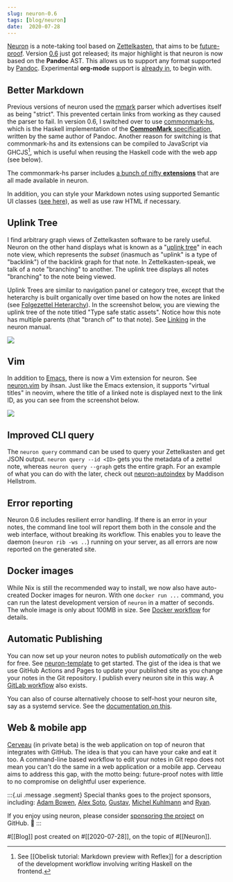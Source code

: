 ```yaml
---
slug: neuron-0.6
tags: [blog/neuron]
date:  2020-07-28
---
```


[Neuron](https://github.com/srid/neuron) is a note-taking tool based on [Zettelkasten](https://neuron.zettel.page/2011401.html), that aims to be [future-proof](https://neuron.zettel.page/6f0f0bcc.html). Version [0.6](https://github.com/srid/neuron/releases/tag/0.6.0.0) just got released; its major highlight is that neuron is now based on the **Pandoc** AST. This allows us to support any format supported by [Pandoc](https://pandoc.org/). Experimental **org-mode** support is [already in](https://github.com/srid/neuron/issues/313), to begin with.

## Better Markdown

Previous versions of neuron used the [mmark](https://hackage.haskell.org/package/mmark) parser which advertises itself as being "strict". This prevented certain links from working as they caused the parser to fail. In version 0.6, I switched over to use [commonmark-hs](https://github.com/jgm/commonmark-hs), which is the Haskell implementation of the [**CommonMark** specification](https://commonmark.org/), written by the same author of Pandoc. Another reason for switching is that commonmark-hs and its extensions can be compiled to JavaScript via GHCJS[^ob], which is useful when reusing the Haskell code with the web app (see below).

[^ob]: See [[Obelisk tutorial: Markdown preview with Reflex]] for a description of the development workflow involving writing Haskell on the frontend.

The commonmark-hs parser includes [a bunch of nifty **extensions**](https://github.com/jgm/commonmark-hs/tree/master/commonmark-extensions) that are all made available in neuron. 

In addition, you can style your Markdown notes using supported Semantic UI classes ([see here](https://github.com/srid/neuron/issues/176)), as well as use raw HTML if necessary.

## Uplink Tree

I find arbitrary graph views of Zettelkasten software to be rarely useful. Neuron on the other hand displays what is known as a "[uplink tree](https://neuron.zettel.page/uplink-tree.html)" in each note view, which represents the *subset* (inasmuch as "uplink" is a type of "backlink") of the backlink graph for that note. In Zettelkasten-speak, we talk of a note "branching" to another. The uplink tree displays all notes "branching" to the note being viewed. 

Uplink Trees are similar to navigation panel or category tree, except that the heterarchy is built organically over time based on how the notes are linked (see [Folgezettel Heterarchy](https://neuron.zettel.page/folgezettel-heterarchy.html)). In the screenshot below, you are viewing the uplink tree of the note titled "Type safe static assets". Notice how this note has multiple parents (that "branch of" to that note). See [Linking](https://neuron.zettel.page/linking.html) in the neuron manual.

![](https://ipfs.io/ipfs/Qmap6GViyXmgVsvLWJzGEXeeHhuS4VLi8rDe8JFseU3nWR?filename=2020%20neuron%20uplinktree.png)

## Vim

In addition to [Emacs](https://neuron.zettel.page/4a6b25f1.html), there is now a Vim extension for neuron. See [neuron.vim](https://github.com/ihsanturk/neuron.vim) by ihsan. Just like the Emacs extension, it supports "virtual titles" in neovim, where the title of a linked note is displayed next to the link ID, as you can see from the screenshot below.

![](https://ipfs.io/ipfs/QmRA6WeuRrK7BMDdkxYc5X1VraBTUBBGpNbu8j1Kz1sv2y?filename=2020%20neuron-vim.png)

## Improved CLI query

The `neuron query` command can be used to query your Zettelkasten and get JSON output. `neuron query --id <ID>` gets you the metadata of a zettel note, whereas `neuron query --graph` gets the entire graph. For an example of what you can do with the later, check out [neuron-autoindex](https://github.com/b0o/neuron-extras) by Maddison Hellstrom.

## Error reporting

Neuron 0.6 includes resilient error handling. If there is an error in your notes, the command line tool will report them both in the console and the web interface, without breaking its workflow. This enables you to leave the daemon (`neuron rib -ws ..`) running on your server, as all errors are now reported on the generated site.

## Docker images

While Nix is still the recommended way to install, we now also have auto-created Docker images for neuron. With one `docker run ...` command, you can run the latest development version of `neuron` in a matter of seconds. The whole image is only about 100MB in size. See [Docker workflow](https://neuron.zettel.page/c6176636.html) for details.

## Automatic Publishing

You can now set up your neuron notes to publish *automatically* on the web for free. See [neuron-template](https://github.com/srid/neuron-template#readme) to get started. The gist of the idea is that we use GitHub Actions and Pages to update your published site as you change your notes in the Git repository. I publish every neuron site in this way. A [GitLab workflow](https://neuron.zettel.page/778816d3.html) also exists.

You can also of course alternatively choose to self-host your neuron site, say as a systemd service. See the [documentation on this](https://neuron.zettel.page/6479cd5e.html).

## Web & mobile app

[Cerveau](http://www.cerveau.app/) (in private beta) is the web application on top of neuron that integrates with GitHub. The idea is that you can have your cake and eat it too. A command-line based workflow to edit your notes in Git repo does not mean you can't do the same in a web application or a mobile app. Cerveau aims to address this gap, with the motto being: future-proof notes with little to no compromise on delightful user experience.

:::{.ui .message .segment}
Special thanks goes to the project sponsors, including: [Adam Bowen](https://github.com/adamnbowen), [Alex Soto](https://github.com/alex-a-soto), [Gustav](https://github.com/Whil-), [Michel Kuhlmann](https://github.com/michelk) and [Ryan](https://github.com/digilypse). 

If you enjoy using neuron, please consider [sponsoring the project](https://github.com/sponsors/srid?o=sd&sc=t) on GitHub. 💖
:::

#[[Blog]] post created on #[[2020-07-28]], on the topic of #[[Neuron]].